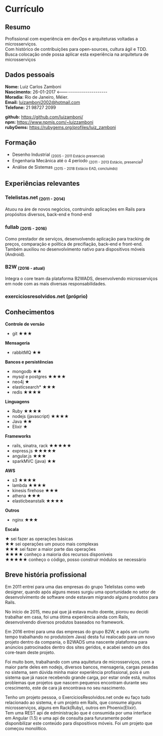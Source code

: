 Currículo
===

## Resumo

  Profissional com experiência em devOps e arquiteturas voltadas a microsserviços.  
  Com histórico de contribuições para open-sources, cultura ágil e TDD.  
  Busca colocação onde possa aplicar esta experiência na arquitetura de microsserviços

## Dados pessoais

**Nome:** Luiz Carlos Zamboni  
**Nascimento:** 26-01-2017 <-----------------------  
**Moradia:** Rio de Janeiro, Méier.  
**Email:** luizamboni2002@hotmail.com  
**Telefone:** 21 98727 2099

**github:** https://github.com/luizamboni/  
**npm:** https://www.npmjs.com/~luizzamboni  
**rubyGems:** https://rubygems.org/profiles/luiz_zamboni  

## Formação

  - Desenho Industrial <sub> (2005 - 2011 Estácio presencial)</sub>
  - Engenharia Mecânica até o 4 período <sub> (2011 - 2013 Estácio, presencial</sub>) 
  - Análise de Sistemas <sub> (2015 - 2018 Estácio EAD, concluíndo)</sub>

## Experiências relevantes

### Telelistas.net <sub>(2011 - 2014)</sub>  
 Atuou na áre de novos negócios, contruindo aplicações em Rails para propósitos diversos, back-end e frond-end

### fullab <sub>(2015 - 2016)</sub>  
  Como prestador de serviços, desenvolvendo aplicação para tracking de preços, comparação e política de precifiação, back-end e front-end.
  Também auxiliou no desenvolvimento nativo para dispositivos móveis (Android).

### B2W <sub>(2016 - atual)</sub>  
  Integra o core team da plataforma B2WADS, desenvolvendo microsserviços em node com as mais diversas responsabilidades.

### exerciciosresolvidos.net (próprio)

## Conhecimentos

**Controle de versão**
  - git ★★★

**Mensageria**
  - rabbitMQ ★★

**Bancos e persistências**

  - mongodb ★★
  - mysql e postgres ★★★★
  - neo4j ★
  - elasticsearch* ★★★
  - redis ★★★★

**Linguagens**
  
  - Ruby ★★★★
  - nodejs (javascript) ★★★★
  - Java ★★
  - Elixir ★

**Frameworks**

  - rails, sinatra, rack ★★★★★
  - express.js ★★★★★
  - angular.js ★★★
  - sparkMVC (java) ★★

**AWS**

  - s3 ★★★★
  - lambda ★★★★
  - kinesis firehose ★★★
  - athena ★★★
  - elasticbeanstalk ★★★★

**Outros**
  - nginx ★★★




**Escala**  

★ sei fazer as operações básicas  
★★ sei operações um pouco mais complexas  
★★★ sei fazer a maior parte das operações  
★★★★ conheço a maioria dos recursos disponíveis  
★★★★★ conheço o código, posso construir módulos se necessário  

## Breve história profissional

Em 2011 entrei para uma das empresas do grupo Telelistas como web designer, quando após alguns meses surgiu uma oportunidade no setor de desenvolvimento de software onde estavam migrando alguns produtos para Rails.  


No início de 2015, meu pai que já estava muito doente, piorou eu decidi trabalhar em casa, foi uma ótima experiência ainda com Rails, desenvolvendo diversos produtos baseados no framework.  


Em 2016 entrei para uma das empresas do grupo B2W, e após um curto tempo trabalhando no produto(em Java) desta fui realocado para um novo projeto dentro da compania, o B2WADS uma nascente plataforma para anúncios patrocinados dentro dos sites geridos, e acabei sendo um dos core-team deste projeto.


Foi muito bom, trabalhando com uma aquitetura de microsserviços, com a maior parte deles em nodejs, diversos bancos, mensageria, cargas pesadas no sistema, sem dúvida minha maior experiência profissional, pois é um sistema que já nasce recebendo grande carga, por estar onde está, muitos problemas que projetos que nascem pequenos encontram durante seu crescimento, este de cara já encontrava no seu nascimento.  


Tenho um projeto pessoa, o ExerciciosResolvidos.net onde eu faço tudo relacionado ao sistema, é um projeto em Rails, que consume alguns microsserviços, alguns em Rack(Ruby), outros em Phoenix(Elixir).  
Tem uma REST api de edministração que é consumida por uma interface em Angular (1.5) e uma api de consulta para fururamente poder disponibilizar este conteúdo para dispositivos móveis. Foi um projeto que começou monolítico.
